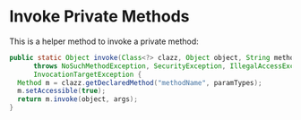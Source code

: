 # Invoke Private Methods

This is a helper method to invoke a private method:

  ```java
public static Object invoke(Class<?> clazz, Object object, String methodName, Class<?>[] paramTypes, Object[] args)
  		throws NoSuchMethodException, SecurityException, IllegalAccessException, IllegalArgumentException,
		InvocationTargetException {
	Method m = clazz.getDeclaredMethod("methodName", paramTypes);
	m.setAccessible(true);
	return m.invoke(object, args);
}
  ```
